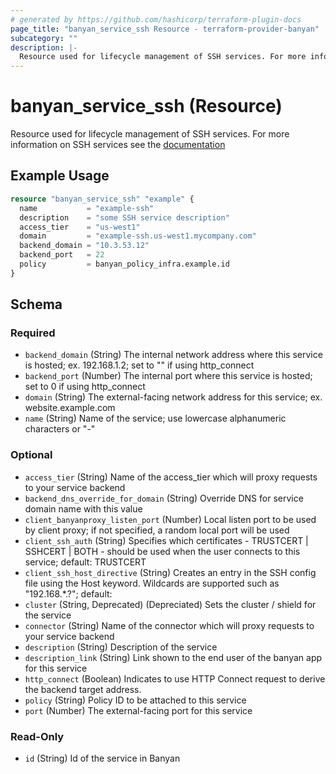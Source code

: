 ```yaml
---
# generated by https://github.com/hashicorp/terraform-plugin-docs
page_title: "banyan_service_ssh Resource - terraform-provider-banyan"
subcategory: ""
description: |-
  Resource used for lifecycle management of SSH services. For more information on SSH services see the documentation https://docs.banyansecurity.io/docs/feature-guides/infrastructure/ssh-servers/
---
```


# banyan_service_ssh (Resource)

Resource used for lifecycle management of SSH services. For more information on SSH services see the [documentation](https://docs.banyansecurity.io/docs/feature-guides/infrastructure/ssh-servers/)

## Example Usage

```terraform
resource "banyan_service_ssh" "example" {
  name           = "example-ssh"
  description    = "some SSH service description"
  access_tier    = "us-west1"
  domain         = "example-ssh.us-west1.mycompany.com"
  backend_domain = "10.3.53.12"
  backend_port   = 22
  policy         = banyan_policy_infra.example.id
}
```

<!-- schema generated by tfplugindocs -->
## Schema

### Required

- `backend_domain` (String) The internal network address where this service is hosted; ex. 192.168.1.2; set to "" if using http_connect
- `backend_port` (Number) The internal port where this service is hosted; set to 0 if using http_connect
- `domain` (String) The external-facing network address for this service; ex. website.example.com
- `name` (String) Name of the service; use lowercase alphanumeric characters or "-"

### Optional

- `access_tier` (String) Name of the access_tier which will proxy requests to your service backend
- `backend_dns_override_for_domain` (String) Override DNS for service domain name with this value
- `client_banyanproxy_listen_port` (Number) Local listen port to be used by client proxy; if not specified, a random local port will be used
- `client_ssh_auth` (String) Specifies which certificates - TRUSTCERT | SSHCERT | BOTH - should be used when the user connects to this service; default: TRUSTCERT
- `client_ssh_host_directive` (String) Creates an entry in the SSH config file using the Host keyword. Wildcards are supported such as "192.168.*.?"; default: <service name>
- `cluster` (String, Deprecated) (Depreciated) Sets the cluster / shield for the service
- `connector` (String) Name of the connector which will proxy requests to your service backend
- `description` (String) Description of the service
- `description_link` (String) Link shown to the end user of the banyan app for this service
- `http_connect` (Boolean) Indicates to use HTTP Connect request to derive the backend target address.
- `policy` (String) Policy ID to be attached to this service
- `port` (Number) The external-facing port for this service

### Read-Only

- `id` (String) Id of the service in Banyan
